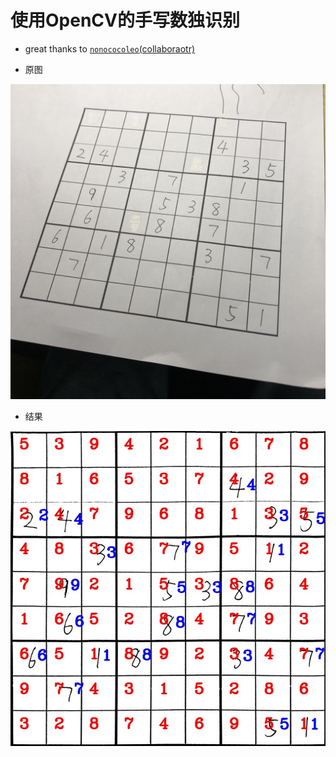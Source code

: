 # 使用OpenCV的手写数独识别

* great thanks to [`nonococoleo`(collaboraotr)](https://github.com/nonococoleo)

* 原图

![](./images/3.JPG)

* 结果

![](./images/result_3.jpg)